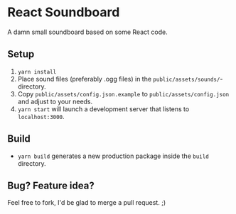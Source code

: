 React Soundboard
================

A damn small soundboard based on some React code.


Setup
-----

1. `yarn install`
2. Place sound files (preferably .ogg files) in the `public/assets/sounds/`-directory.
3. Copy `public/assets/config.json.example` to `public/assets/config.json` and adjust to your needs.
4. `yarn start` will launch a development server that listens to `localhost:3000`.

Build
-----

* `yarn build` generates a new production package inside the `build` directory.

Bug? Feature idea?
------------------

Feel free to fork, I'd be glad to merge a pull request. ;)
